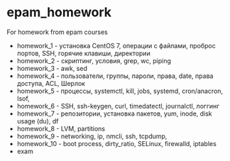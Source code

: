 # epam_homework
For homework from epam courses
* homework_1 - установка CentOS 7, операции с файлами, проброс портов, SSH, горячие клавиши, директории
* homework_2 - скриптинг, условия, grep, wc, piping
* homework_3 - awk, sed
* homework_4 - пользователи, группы, пароли, права, date, права доступа, ACL, Шерлок
* homework_5 - процессы, systemctl, kill, jobs, systemd, cron/anacron, lsof, 
* homework_6 - SSH, ssh-keygen, curl, timedatectl, journalctl, логгинг
* homework_7 - репозитории, установка пакетов, yum, inode, disk usage (du), df
* homework_8 - LVM, partitions
* homework_9 - networking, ip, nmcli, ssh, tcpdump, 
* homework_10 - boot process, dirty_ratio, SELinux, firewalld, iptables
* exam

